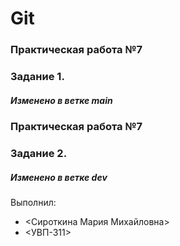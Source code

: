 # Git
### Практическая работа №7
### Задание 1.
##### Изменено в ветке main

### Практическая работа №7
### Задание 2.
##### Изменено в ветке dev
Выполнил:
* <Сироткина Мария Михайловна>
* <УВП-311>
